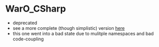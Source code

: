 
WarO_CSharp
=========

* deprecated
* see a more complete (though simplistic) version [here](https://github.com/codetojoy/WarO-CSharp-v2)
* this one went into a bad state due to mulitple namespaces and bad code-coupling 
